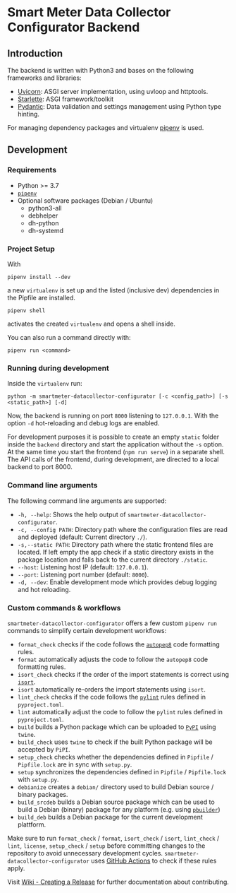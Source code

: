 # Smart Meter Data Collector Configurator Backend

## Introduction

The backend is written with Python3 and bases on the following frameworks and libraries:
* [Uvicorn](https://www.uvicorn.org/): ASGI server implementation, using uvloop and httptools.
* [Starlette](https://www.starlette.io/): ASGI framework/toolkit
* [Pydantic](https://pydantic-docs.helpmanual.io/): Data validation and settings management using Python type hinting.

For managing dependency packages and virtualenv [pipenv](https://pipenv.pypa.io/en/latest/) is used.

## Development

### Requirements

* Python >= 3.7
* [`pipenv`](https://pipenv.pypa.io/en/latest/)
* Optional software packages (Debian / Ubuntu)
  * python3-all
  * debhelper
  * dh-python
  * dh-systemd

### Project Setup

With
```
pipenv install --dev
```
a new `virtualenv` is set up and the listed (inclusive dev) dependencies in the Pipfile are installed.

```
pipenv shell
```
activates the created `virtualenv` and opens a shell inside.

You can also run a command directly with:
```
pipenv run <command>
```

### Running during development

Inside the `virtualenv` run:

```
python -m smartmeter-datacollector-configurator [-c <config_path>] [-s <static_path>] [-d]
```

Now, the backend is running on port `8000` listening to `127.0.0.1`. With the option `-d` hot-reloading and debug logs are enabled.

For development purposes it is possible to create an empty `static` folder inside the `backend` directory and start the application without the `-s` option. At the same time you start the frontend (`npm run serve`) in a separate shell. The API calls of the frontend, during development, are directed to a local backend to port 8000.

### Command line arguments

The following command line arguments are supported:
* `-h, --help`: Shows the help output of `smartmeter-datacollector-configurator`.
* `-c, --config PATH`: Directory path where the configuration files are read and deployed (default: Current directory `./`).
* `-s,--static PATH`: Directory path where the static frontend files are located. If left empty the app check if a static directory exists in the package location and falls back to the current directory `./static`.
* `--host`: Listening host IP (default: `127.0.0.1`).
* `--port`: Listening port number (default: `8000`).
* `-d, --dev`: Enable development mode which provides debug logging and hot reloading.

### Custom commands & workflows

`smartmeter-datacollector-configurator` offers a few custom `pipenv run` commands to simplify certain development workflows:
* `format_check` checks if the code follows the [`autopep8`](https://pypi.org/project/autopep8/) code formatting rules.
* `format` automatically adjusts the code to follow the `autopep8` code formatting rules.
* `isort_check` checks if the order of the import statements is correct using [`isort`](https://pycqa.github.io/isort/).
* `isort` automatically re-orders the import statements using `isort`.
* `lint_check` checks if the code follows the [`pylint`](https://pypi.org/project/pylint/) rules defined in `pyproject.toml`.
* `lint` automatically adjust the code to follow the `pylint` rules defined in `pyproject.toml`.
* `build` builds a Python package which can be uploaded to [`PyPI`](https://pypi.org/project/smartmeter-datacollector/) using `twine`.
* `build_check` uses `twine` to check if the built Python package will be accepted by `PiPI`.
* `setup_check` checks whether the dependencies defined in `Pipfile` / `Pipfile.lock` are in sync with `setup.py`.
* `setup` synchronizes the dependencies defined in `Pipfile` / `Pipfile.lock` with `setup.py`.
* `debianize` creates a `debian/` directory used to build Debian source / binary packages.
* `build_srcdeb` builds a Debian source package which can be used to build a Debian (binary) package for any platform (e.g. using [`pbuilder`](https://pbuilder-docs.readthedocs.io/en/latest/usage.html))
* `build_deb` builds a Debian package for the current development plattform.

Make sure to run `format_check` / `format`, `isort_check` / `isort`, `lint_check` / `lint`, `license`, `setup_check` / `setup` before committing changes to the repository to avoid unnecessary development cycles. `smartmeter-datacollector-configurator` uses [GitHub Actions](https://github.com/scs/smartmeter-datacollector-configurator/actions) to check if these rules apply. 

Visit [Wiki - Creating a Release](https://github.com/scs/smartmeter-datacollector/wiki/Creating-a-Release) for further documentation about contributing.
